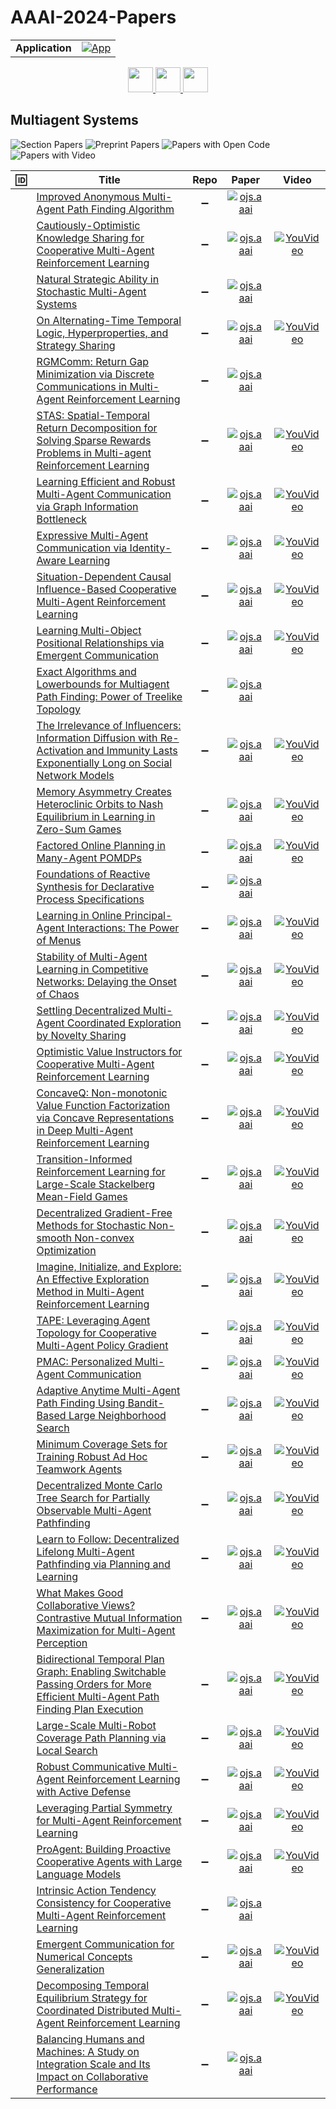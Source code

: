 # AAAI-2024-Papers

<table>
    <tr>
        <td><strong>Application</strong></td>
        <td>
            <a href="https://huggingface.co/spaces/DmitryRyumin/NewEraAI-Papers" style="float:left;">
                <img src="https://img.shields.io/badge/🤗-NewEraAI--Papers-FFD21F.svg" alt="App" />
            </a>
        </td>
    </tr>
</table>

<div align="center">
    <a href="https://github.com/DmitryRyumin/AAAI-2024-Papers/blob/main/sections/2024/main/machine_learning.md">
        <img src="https://cdn.jsdelivr.net/gh/DmitryRyumin/NewEraAI-Papers@main/images/left.svg" width="40" alt="" />
    </a>
    <a href="https://github.com/DmitryRyumin/AAAI-2024-Papers/">
        <img src="https://cdn.jsdelivr.net/gh/DmitryRyumin/NewEraAI-Papers@main/images/home.svg" width="40" alt="" />
    </a>
    <a href="https://github.com/DmitryRyumin/AAAI-2024-Papers/blob/main/sections/2024/main/natural_language_processing.md">
        <img src="https://cdn.jsdelivr.net/gh/DmitryRyumin/NewEraAI-Papers@main/images/right.svg" width="40" alt="" />
    </a>
</div>

## Multiagent Systems

![Section Papers](https://img.shields.io/badge/Section%20Papers-39-42BA16) ![Preprint Papers](https://img.shields.io/badge/Preprint%20Papers-soon-b31b1b) ![Papers with Open Code](https://img.shields.io/badge/Papers%20with%20Open%20Code-soon-1D7FBF) ![Papers with Video](https://img.shields.io/badge/Papers%20with%20Video-soon-FF0000)

| :id: | **Title** | **Repo** | **Paper** | **Video** |
|------|-----------|:--------:|:---------:|:---------:|
| | [Improved Anonymous Multi-Agent Path Finding Algorithm](https://ojs.aaai.org/index.php/AAAI/article/view/29676) | :heavy_minus_sign: | [![ojs.aaai](https://img.shields.io/badge/pdf-ojs.aaai-1F6292.svg)](https://ojs.aaai.org/index.php/AAAI/article/view/29676/31156) | |
| | [Cautiously-Optimistic Knowledge Sharing for Cooperative Multi-Agent Reinforcement Learning](https://ojs.aaai.org/index.php/AAAI/article/view/29677) | :heavy_minus_sign: | [![ojs.aaai](https://img.shields.io/badge/pdf-ojs.aaai-1F6292.svg)](https://ojs.aaai.org/index.php/AAAI/article/view/29677/31157) | [![YouVideo](https://img.shields.io/badge/Video-000000??&style=flat&logo=youtube&logoColor=white)](https://ojs.aaai.org/index.php/AAAI/article/view/29677/31158) |
| | [Natural Strategic Ability in Stochastic Multi-Agent Systems](https://ojs.aaai.org/index.php/AAAI/article/view/29678) | :heavy_minus_sign: | [![ojs.aaai](https://img.shields.io/badge/pdf-ojs.aaai-1F6292.svg)](https://ojs.aaai.org/index.php/AAAI/article/view/29678/31159) | |
| | [On Alternating-Time Temporal Logic, Hyperproperties, and Strategy Sharing](https://ojs.aaai.org/index.php/AAAI/article/view/29679) | :heavy_minus_sign: | [![ojs.aaai](https://img.shields.io/badge/pdf-ojs.aaai-1F6292.svg)](https://ojs.aaai.org/index.php/AAAI/article/view/29679/31160) | [![YouVideo](https://img.shields.io/badge/Video-000000??&style=flat&logo=youtube&logoColor=white)](https://ojs.aaai.org/index.php/AAAI/article/view/29679/31161) |
| | [RGMComm: Return Gap Minimization via Discrete Communications in Multi-Agent Reinforcement Learning](https://ojs.aaai.org/index.php/AAAI/article/view/29680) | :heavy_minus_sign: | [![ojs.aaai](https://img.shields.io/badge/pdf-ojs.aaai-1F6292.svg)](https://ojs.aaai.org/index.php/AAAI/article/view/29680/31162) | |
| | [STAS: Spatial-Temporal Return Decomposition for Solving Sparse Rewards Problems in Multi-agent Reinforcement Learning](https://ojs.aaai.org/index.php/AAAI/article/view/29681) | :heavy_minus_sign: | [![ojs.aaai](https://img.shields.io/badge/pdf-ojs.aaai-1F6292.svg)](https://ojs.aaai.org/index.php/AAAI/article/view/29681/31163) | [![YouVideo](https://img.shields.io/badge/Video-000000??&style=flat&logo=youtube&logoColor=white)](https://ojs.aaai.org/index.php/AAAI/article/view/29681/31164) |
| | [Learning Efficient and Robust Multi-Agent Communication via Graph Information Bottleneck](https://ojs.aaai.org/index.php/AAAI/article/view/29682) | :heavy_minus_sign: | [![ojs.aaai](https://img.shields.io/badge/pdf-ojs.aaai-1F6292.svg)](https://ojs.aaai.org/index.php/AAAI/article/view/29682/31165) | [![YouVideo](https://img.shields.io/badge/Video-000000??&style=flat&logo=youtube&logoColor=white)](https://ojs.aaai.org/index.php/AAAI/article/view/29682/31166) |
| | [Expressive Multi-Agent Communication via Identity-Aware Learning](https://ojs.aaai.org/index.php/AAAI/article/view/29683) | :heavy_minus_sign: | [![ojs.aaai](https://img.shields.io/badge/pdf-ojs.aaai-1F6292.svg)](https://ojs.aaai.org/index.php/AAAI/article/view/29683/31167) | [![YouVideo](https://img.shields.io/badge/Video-000000??&style=flat&logo=youtube&logoColor=white)](https://ojs.aaai.org/index.php/AAAI/article/view/29683/31168) |
| | [Situation-Dependent Causal Influence-Based Cooperative Multi-Agent Reinforcement Learning](https://ojs.aaai.org/index.php/AAAI/article/view/29684) | :heavy_minus_sign: | [![ojs.aaai](https://img.shields.io/badge/pdf-ojs.aaai-1F6292.svg)](https://ojs.aaai.org/index.php/AAAI/article/view/29684/31169) | [![YouVideo](https://img.shields.io/badge/Video-000000??&style=flat&logo=youtube&logoColor=white)](https://ojs.aaai.org/index.php/AAAI/article/view/29684/31170) |
| | [Learning Multi-Object Positional Relationships via Emergent Communication](https://ojs.aaai.org/index.php/AAAI/article/view/29685) | :heavy_minus_sign: | [![ojs.aaai](https://img.shields.io/badge/pdf-ojs.aaai-1F6292.svg)](https://ojs.aaai.org/index.php/AAAI/article/view/29685/31171) | [![YouVideo](https://img.shields.io/badge/Video-000000??&style=flat&logo=youtube&logoColor=white)](https://ojs.aaai.org/index.php/AAAI/article/view/29685/31172) |
| | [Exact Algorithms and Lowerbounds for Multiagent Path Finding: Power of Treelike Topology](https://ojs.aaai.org/index.php/AAAI/article/view/29686) | :heavy_minus_sign: | [![ojs.aaai](https://img.shields.io/badge/pdf-ojs.aaai-1F6292.svg)](https://ojs.aaai.org/index.php/AAAI/article/view/29686/31173) | |
| | [The Irrelevance of Influencers: Information Diffusion with Re-Activation and Immunity Lasts Exponentially Long on Social Network Models](https://ojs.aaai.org/index.php/AAAI/article/view/29687) | :heavy_minus_sign: | [![ojs.aaai](https://img.shields.io/badge/pdf-ojs.aaai-1F6292.svg)](https://ojs.aaai.org/index.php/AAAI/article/view/29687/31174) | [![YouVideo](https://img.shields.io/badge/Video-000000??&style=flat&logo=youtube&logoColor=white)](https://ojs.aaai.org/index.php/AAAI/article/view/29687/31175) |
| | [Memory Asymmetry Creates Heteroclinic Orbits to Nash Equilibrium in Learning in Zero-Sum Games](https://ojs.aaai.org/index.php/AAAI/article/view/29688) | :heavy_minus_sign: | [![ojs.aaai](https://img.shields.io/badge/pdf-ojs.aaai-1F6292.svg)](https://ojs.aaai.org/index.php/AAAI/article/view/29688/31176) | [![YouVideo](https://img.shields.io/badge/Video-000000??&style=flat&logo=youtube&logoColor=white)](https://ojs.aaai.org/index.php/AAAI/article/view/29688/31177) |
| | [Factored Online Planning in Many-Agent POMDPs](https://ojs.aaai.org/index.php/AAAI/article/view/29689) | :heavy_minus_sign: | [![ojs.aaai](https://img.shields.io/badge/pdf-ojs.aaai-1F6292.svg)](https://ojs.aaai.org/index.php/AAAI/article/view/29689/31178) | [![YouVideo](https://img.shields.io/badge/Video-000000??&style=flat&logo=youtube&logoColor=white)](https://ojs.aaai.org/index.php/AAAI/article/view/29689/31179) |
| | [Foundations of Reactive Synthesis for Declarative Process Specifications](https://ojs.aaai.org/index.php/AAAI/article/view/29690) | :heavy_minus_sign: | [![ojs.aaai](https://img.shields.io/badge/pdf-ojs.aaai-1F6292.svg)](https://ojs.aaai.org/index.php/AAAI/article/view/29690/31180) | |
| | [Learning in Online Principal-Agent Interactions: The Power of Menus](https://ojs.aaai.org/index.php/AAAI/article/view/29691) | :heavy_minus_sign: | [![ojs.aaai](https://img.shields.io/badge/pdf-ojs.aaai-1F6292.svg)](https://ojs.aaai.org/index.php/AAAI/article/view/29691/31181) | [![YouVideo](https://img.shields.io/badge/Video-000000??&style=flat&logo=youtube&logoColor=white)](https://ojs.aaai.org/index.php/AAAI/article/view/29691/31182) |
| | [Stability of Multi-Agent Learning in Competitive Networks: Delaying the Onset of Chaos](https://ojs.aaai.org/index.php/AAAI/article/view/29692) | :heavy_minus_sign: | [![ojs.aaai](https://img.shields.io/badge/pdf-ojs.aaai-1F6292.svg)](https://ojs.aaai.org/index.php/AAAI/article/view/29692/31183) | [![YouVideo](https://img.shields.io/badge/Video-000000??&style=flat&logo=youtube&logoColor=white)](https://ojs.aaai.org/index.php/AAAI/article/view/29692/31184) |
| | [Settling Decentralized Multi-Agent Coordinated Exploration by Novelty Sharing](https://ojs.aaai.org/index.php/AAAI/article/view/29693) | :heavy_minus_sign: | [![ojs.aaai](https://img.shields.io/badge/pdf-ojs.aaai-1F6292.svg)](https://ojs.aaai.org/index.php/AAAI/article/view/29693/31185) | [![YouVideo](https://img.shields.io/badge/Video-000000??&style=flat&logo=youtube&logoColor=white)](https://ojs.aaai.org/index.php/AAAI/article/view/29693/31186) |
| | [Optimistic Value Instructors for Cooperative Multi-Agent Reinforcement Learning](https://ojs.aaai.org/index.php/AAAI/article/view/29694) | :heavy_minus_sign: | [![ojs.aaai](https://img.shields.io/badge/pdf-ojs.aaai-1F6292.svg)](https://ojs.aaai.org/index.php/AAAI/article/view/29694/31187) | [![YouVideo](https://img.shields.io/badge/Video-000000??&style=flat&logo=youtube&logoColor=white)](https://ojs.aaai.org/index.php/AAAI/article/view/29694/31188) |
| | [ConcaveQ: Non-monotonic Value Function Factorization via Concave Representations in Deep Multi-Agent Reinforcement Learning](https://ojs.aaai.org/index.php/AAAI/article/view/29695) | :heavy_minus_sign: | [![ojs.aaai](https://img.shields.io/badge/pdf-ojs.aaai-1F6292.svg)](https://ojs.aaai.org/index.php/AAAI/article/view/29695/31189) | [![YouVideo](https://img.shields.io/badge/Video-000000??&style=flat&logo=youtube&logoColor=white)](https://ojs.aaai.org/index.php/AAAI/article/view/29695/31190) |
| | [Transition-Informed Reinforcement Learning for Large-Scale Stackelberg Mean-Field Games](https://ojs.aaai.org/index.php/AAAI/article/view/29696) | :heavy_minus_sign: | [![ojs.aaai](https://img.shields.io/badge/pdf-ojs.aaai-1F6292.svg)](https://ojs.aaai.org/index.php/AAAI/article/view/29696/31191) | [![YouVideo](https://img.shields.io/badge/Video-000000??&style=flat&logo=youtube&logoColor=white)](https://ojs.aaai.org/index.php/AAAI/article/view/29696/31192) |
| | [Decentralized Gradient-Free Methods for Stochastic Non-smooth Non-convex Optimization](https://ojs.aaai.org/index.php/AAAI/article/view/29697) | :heavy_minus_sign: | [![ojs.aaai](https://img.shields.io/badge/pdf-ojs.aaai-1F6292.svg)](https://ojs.aaai.org/index.php/AAAI/article/view/29697/31193) | [![YouVideo](https://img.shields.io/badge/Video-000000??&style=flat&logo=youtube&logoColor=white)](https://ojs.aaai.org/index.php/AAAI/article/view/29697/31194) |
| | [Imagine, Initialize, and Explore: An Effective Exploration Method in Multi-Agent Reinforcement Learning](https://ojs.aaai.org/index.php/AAAI/article/view/29698) | :heavy_minus_sign: | [![ojs.aaai](https://img.shields.io/badge/pdf-ojs.aaai-1F6292.svg)](https://ojs.aaai.org/index.php/AAAI/article/view/29698/31195) | [![YouVideo](https://img.shields.io/badge/Video-000000??&style=flat&logo=youtube&logoColor=white)](https://ojs.aaai.org/index.php/AAAI/article/view/29698/31196) |
| | [TAPE: Leveraging Agent Topology for Cooperative Multi-Agent Policy Gradient](https://ojs.aaai.org/index.php/AAAI/article/view/29699) | :heavy_minus_sign: | [![ojs.aaai](https://img.shields.io/badge/pdf-ojs.aaai-1F6292.svg)](https://ojs.aaai.org/index.php/AAAI/article/view/29699/31197) | [![YouVideo](https://img.shields.io/badge/Video-000000??&style=flat&logo=youtube&logoColor=white)](https://ojs.aaai.org/index.php/AAAI/article/view/29699/31198) |
| | [PMAC: Personalized Multi-Agent Communication](https://ojs.aaai.org/index.php/AAAI/article/view/29700) | :heavy_minus_sign: | [![ojs.aaai](https://img.shields.io/badge/pdf-ojs.aaai-1F6292.svg)](https://ojs.aaai.org/index.php/AAAI/article/view/29700/31199) | [![YouVideo](https://img.shields.io/badge/Video-000000??&style=flat&logo=youtube&logoColor=white)](https://ojs.aaai.org/index.php/AAAI/article/view/29700/31200) |
| | [Adaptive Anytime Multi-Agent Path Finding Using Bandit-Based Large Neighborhood Search](https://ojs.aaai.org/index.php/AAAI/article/view/29701) | :heavy_minus_sign: | [![ojs.aaai](https://img.shields.io/badge/pdf-ojs.aaai-1F6292.svg)](https://ojs.aaai.org/index.php/AAAI/article/view/29701/31201) | [![YouVideo](https://img.shields.io/badge/Video-000000??&style=flat&logo=youtube&logoColor=white)](https://ojs.aaai.org/index.php/AAAI/article/view/29701/31202) |
| | [Minimum Coverage Sets for Training Robust Ad Hoc Teamwork Agents](https://ojs.aaai.org/index.php/AAAI/article/view/29702) | :heavy_minus_sign: | [![ojs.aaai](https://img.shields.io/badge/pdf-ojs.aaai-1F6292.svg)](https://ojs.aaai.org/index.php/AAAI/article/view/29702/31203) | [![YouVideo](https://img.shields.io/badge/Video-000000??&style=flat&logo=youtube&logoColor=white)](https://ojs.aaai.org/index.php/AAAI/article/view/29702/31204) |
| | [Decentralized Monte Carlo Tree Search for Partially Observable Multi-Agent Pathfinding](https://ojs.aaai.org/index.php/AAAI/article/view/29703) | :heavy_minus_sign: | [![ojs.aaai](https://img.shields.io/badge/pdf-ojs.aaai-1F6292.svg)](https://ojs.aaai.org/index.php/AAAI/article/view/29703/31205) | [![YouVideo](https://img.shields.io/badge/Video-000000??&style=flat&logo=youtube&logoColor=white)](https://ojs.aaai.org/index.php/AAAI/article/view/29703/31206) |
| | [Learn to Follow: Decentralized Lifelong Multi-Agent Pathfinding via Planning and Learning](https://ojs.aaai.org/index.php/AAAI/article/view/29704) | :heavy_minus_sign: | [![ojs.aaai](https://img.shields.io/badge/pdf-ojs.aaai-1F6292.svg)](https://ojs.aaai.org/index.php/AAAI/article/view/29704/31207) | [![YouVideo](https://img.shields.io/badge/Video-000000??&style=flat&logo=youtube&logoColor=white)](https://ojs.aaai.org/index.php/AAAI/article/view/29704/31208) |
| | [What Makes Good Collaborative Views? Contrastive Mutual Information Maximization for Multi-Agent Perception](https://ojs.aaai.org/index.php/AAAI/article/view/29705) | :heavy_minus_sign: | [![ojs.aaai](https://img.shields.io/badge/pdf-ojs.aaai-1F6292.svg)](https://ojs.aaai.org/index.php/AAAI/article/view/29705/31209) | [![YouVideo](https://img.shields.io/badge/Video-000000??&style=flat&logo=youtube&logoColor=white)](https://ojs.aaai.org/index.php/AAAI/article/view/29705/31210) |
| | [Bidirectional Temporal Plan Graph: Enabling Switchable Passing Orders for More Efficient Multi-Agent Path Finding Plan Execution](https://ojs.aaai.org/index.php/AAAI/article/view/29706) | :heavy_minus_sign: | [![ojs.aaai](https://img.shields.io/badge/pdf-ojs.aaai-1F6292.svg)](https://ojs.aaai.org/index.php/AAAI/article/view/29706/31211) | [![YouVideo](https://img.shields.io/badge/Video-000000??&style=flat&logo=youtube&logoColor=white)](https://ojs.aaai.org/index.php/AAAI/article/view/29706/31212) |
| | [Large-Scale Multi-Robot Coverage Path Planning via Local Search](https://ojs.aaai.org/index.php/AAAI/article/view/29707) | :heavy_minus_sign: | [![ojs.aaai](https://img.shields.io/badge/pdf-ojs.aaai-1F6292.svg)](https://ojs.aaai.org/index.php/AAAI/article/view/29707/31213) | [![YouVideo](https://img.shields.io/badge/Video-000000??&style=flat&logo=youtube&logoColor=white)](https://ojs.aaai.org/index.php/AAAI/article/view/29707/31214) |
| | [Robust Communicative Multi-Agent Reinforcement Learning with Active Defense](https://ojs.aaai.org/index.php/AAAI/article/view/29708) | :heavy_minus_sign: | [![ojs.aaai](https://img.shields.io/badge/pdf-ojs.aaai-1F6292.svg)](https://ojs.aaai.org/index.php/AAAI/article/view/29708/31215) | [![YouVideo](https://img.shields.io/badge/Video-000000??&style=flat&logo=youtube&logoColor=white)](https://ojs.aaai.org/index.php/AAAI/article/view/29708/31216) |
| | [Leveraging Partial Symmetry for Multi-Agent Reinforcement Learning](https://ojs.aaai.org/index.php/AAAI/article/view/29709) | :heavy_minus_sign: | [![ojs.aaai](https://img.shields.io/badge/pdf-ojs.aaai-1F6292.svg)](https://ojs.aaai.org/index.php/AAAI/article/view/29709/31217) | [![YouVideo](https://img.shields.io/badge/Video-000000??&style=flat&logo=youtube&logoColor=white)](https://ojs.aaai.org/index.php/AAAI/article/view/29709/31218) |
| | [ProAgent: Building Proactive Cooperative Agents with Large Language Models](https://ojs.aaai.org/index.php/AAAI/article/view/29710) | :heavy_minus_sign: | [![ojs.aaai](https://img.shields.io/badge/pdf-ojs.aaai-1F6292.svg)](https://ojs.aaai.org/index.php/AAAI/article/view/29710/31219) | [![YouVideo](https://img.shields.io/badge/Video-000000??&style=flat&logo=youtube&logoColor=white)](https://ojs.aaai.org/index.php/AAAI/article/view/29710/31220) |
| | [Intrinsic Action Tendency Consistency for Cooperative Multi-Agent Reinforcement Learning](https://ojs.aaai.org/index.php/AAAI/article/view/29711) | :heavy_minus_sign: | [![ojs.aaai](https://img.shields.io/badge/pdf-ojs.aaai-1F6292.svg)](https://ojs.aaai.org/index.php/AAAI/article/view/29711/31221) | |
| | [Emergent Communication for Numerical Concepts Generalization](https://ojs.aaai.org/index.php/AAAI/article/view/29712) | :heavy_minus_sign: | [![ojs.aaai](https://img.shields.io/badge/pdf-ojs.aaai-1F6292.svg)](https://ojs.aaai.org/index.php/AAAI/article/view/29712/31222) | [![YouVideo](https://img.shields.io/badge/Video-000000??&style=flat&logo=youtube&logoColor=white)](https://ojs.aaai.org/index.php/AAAI/article/view/29712/31223) |
| | [Decomposing Temporal Equilibrium Strategy for Coordinated Distributed Multi-Agent Reinforcement Learning](https://ojs.aaai.org/index.php/AAAI/article/view/29713) | :heavy_minus_sign: | [![ojs.aaai](https://img.shields.io/badge/pdf-ojs.aaai-1F6292.svg)](https://ojs.aaai.org/index.php/AAAI/article/view/29713/31224) | [![YouVideo](https://img.shields.io/badge/Video-000000??&style=flat&logo=youtube&logoColor=white)](https://ojs.aaai.org/index.php/AAAI/article/view/29713/31225) |
| | [Balancing Humans and Machines: A Study on Integration Scale and Its Impact on Collaborative Performance](https://ojs.aaai.org/index.php/AAAI/article/view/29714) | :heavy_minus_sign: | [![ojs.aaai](https://img.shields.io/badge/pdf-ojs.aaai-1F6292.svg)](https://ojs.aaai.org/index.php/AAAI/article/view/29714/31226) | |
